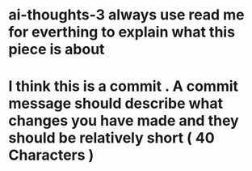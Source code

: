 # ai-thoughts-3 always use read me for everthing to explain what this piece is about 
# I think this is a commit . A commit message should describe what changes you have made and they should be relatively short  ( 40 Characters )

